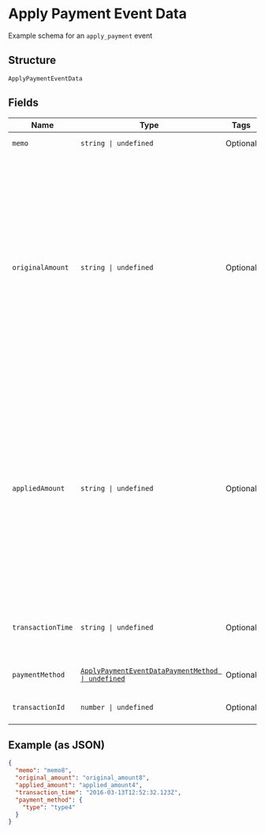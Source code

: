 
# Apply Payment Event Data

Example schema for an `apply_payment` event

## Structure

`ApplyPaymentEventData`

## Fields

| Name | Type | Tags | Description |
|  --- | --- | --- | --- |
| `memo` | `string \| undefined` | Optional | The payment memo |
| `originalAmount` | `string \| undefined` | Optional | The full, original amount of the payment transaction as a string in full units. Incoming payments can be split amongst several invoices, which will result in a `applied_amount` less than the `original_amount`. Example: A $100.99 payment, of which $40.11 is applied to this invoice, will have an `original_amount` of `"100.99"`. |
| `appliedAmount` | `string \| undefined` | Optional | The amount of the payment applied to this invoice. Incoming payments can be split amongst several invoices, which will result in a `applied_amount` less than the `original_amount`. Example: A $100.99 payment, of which $40.11 is applied to this invoice, will have an `applied_amount` of `"40.11"`. |
| `transactionTime` | `string \| undefined` | Optional | The time the payment was applied, in ISO 8601 format, i.e. "2019-06-07T17:20:06Z" |
| `paymentMethod` | [`ApplyPaymentEventDataPaymentMethod \| undefined`](../../doc/models/containers/apply-payment-event-data-payment-method.md) | Optional | This is a container for one-of cases. |
| `transactionId` | `number \| undefined` | Optional | The Chargify id of the original payment |

## Example (as JSON)

```json
{
  "memo": "memo8",
  "original_amount": "original_amount8",
  "applied_amount": "applied_amount4",
  "transaction_time": "2016-03-13T12:52:32.123Z",
  "payment_method": {
    "type": "type4"
  }
}
```

